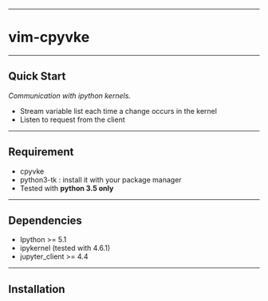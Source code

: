- - -

# vim-cpyvke




- - -

## Quick Start

*Communication with ipython kernels.*

* Stream variable list each time a change occurs in the kernel
* Listen to request from the client

- - -

## Requirement

* cpyvke
* python3-tk : install it with your package manager
* Tested with **python 3.5 only**

- - -

## Dependencies

* Ipython >= 5.1
* ipykernel (tested with 4.6.1)
* jupyter_client >= 4.4

- - -

## Installation


